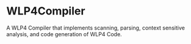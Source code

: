# WLP4Compiler
A WLP4 Compiler that implements scanning, parsing, context sensitive analysis, and code generation of WLP4 Code.
